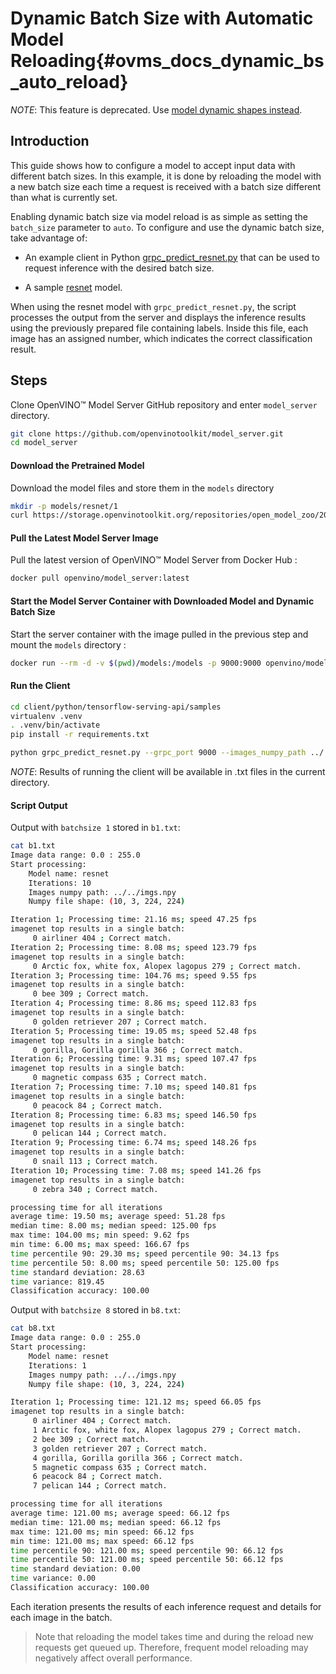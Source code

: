 # Dynamic Batch Size with Automatic Model Reloading{#ovms_docs_dynamic_bs_auto_reload}

*NOTE*: This feature is deprecated. Use [model dynamic shapes instead](https://docs.openvino.ai/2024/ovms_docs_dynamic_shape_dynamic_model.html#doxid-ovms-docs-dynamic-shape-dynamic-model).

## Introduction
This guide shows how to configure a model to accept input data with different batch sizes. In this example, it is done by reloading the model with a new batch size each time a request is received with a batch size different than what is currently set. 

Enabling dynamic batch size via model reload is as simple as setting the `batch_size` parameter to `auto`. To configure and use the dynamic batch size, take advantage of:

- An example client in Python [grpc_predict_resnet.py](https://github.com/openvinotoolkit/model_server/blob/releases/2024/0/client/python/tensorflow-serving-api/samples/grpc_predict_resnet.py) that can be used to request inference with the desired batch size.

- A sample [resnet](https://github.com/openvinotoolkit/open_model_zoo/blob/2022.1.0/models/intel/resnet50-binary-0001/README.md) model.

 When using the resnet model with `grpc_predict_resnet.py`, the script processes the output from the server and displays the inference results using the previously prepared file containing labels. Inside this file, each image has an assigned number, which indicates the correct classification result.

## Steps
Clone OpenVINO&trade; Model Server GitHub repository and enter `model_server` directory.
```bash
git clone https://github.com/openvinotoolkit/model_server.git
cd model_server
```
#### Download the Pretrained Model
Download the model files and store them in the `models` directory
```bash
mkdir -p models/resnet/1
curl https://storage.openvinotoolkit.org/repositories/open_model_zoo/2022.1/models_bin/2/resnet50-binary-0001/FP32-INT1/resnet50-binary-0001.bin https://storage.openvinotoolkit.org/repositories/open_model_zoo/2022.1/models_bin/2/resnet50-binary-0001/FP32-INT1/resnet50-binary-0001.xml -o models/resnet/1/resnet50-binary-0001.bin -o models/resnet/1/resnet50-binary-0001.xml
```

#### Pull the Latest Model Server Image
Pull the latest version of OpenVINO&trade; Model Server from Docker Hub :
```bash
docker pull openvino/model_server:latest
```

#### Start the Model Server Container with Downloaded Model and Dynamic Batch Size
Start the server container with the image pulled in the previous step and mount the `models` directory :
```bash
docker run --rm -d -v $(pwd)/models:/models -p 9000:9000 openvino/model_server:latest --model_name resnet --model_path /models/resnet --batch_size auto --port 9000
```

#### Run the Client
```bash
cd client/python/tensorflow-serving-api/samples
virtualenv .venv
. .venv/bin/activate
pip install -r requirements.txt

python grpc_predict_resnet.py --grpc_port 9000 --images_numpy_path ../../imgs.npy --labels_numpy_path ../../lbs.npy --input_name 0 --output_name 1463 --model_name resnet --transpose_input False --batchsize 1 > b1.txt && python grpc_predict_resnet.py --grpc_port 9000 --images_numpy_path ../../imgs.npy --labels_numpy_path ../../lbs.npy --input_name 0 --output_name 1463 --model_name resnet --transpose_input False --batchsize 8 > b8.txt;
```
*NOTE*: Results of running the client will be available in .txt files in the current directory.

#### Script Output
Output with `batchsize 1` stored in `b1.txt`:
```bash
cat b1.txt
Image data range: 0.0 : 255.0
Start processing:
	Model name: resnet
	Iterations: 10
	Images numpy path: ../../imgs.npy
	Numpy file shape: (10, 3, 224, 224)

Iteration 1; Processing time: 21.16 ms; speed 47.25 fps
imagenet top results in a single batch:
	 0 airliner 404 ; Correct match.
Iteration 2; Processing time: 8.08 ms; speed 123.79 fps
imagenet top results in a single batch:
	 0 Arctic fox, white fox, Alopex lagopus 279 ; Correct match.
Iteration 3; Processing time: 104.76 ms; speed 9.55 fps
imagenet top results in a single batch:
	 0 bee 309 ; Correct match.
Iteration 4; Processing time: 8.86 ms; speed 112.83 fps
imagenet top results in a single batch:
	 0 golden retriever 207 ; Correct match.
Iteration 5; Processing time: 19.05 ms; speed 52.48 fps
imagenet top results in a single batch:
	 0 gorilla, Gorilla gorilla 366 ; Correct match.
Iteration 6; Processing time: 9.31 ms; speed 107.47 fps
imagenet top results in a single batch:
	 0 magnetic compass 635 ; Correct match.
Iteration 7; Processing time: 7.10 ms; speed 140.81 fps
imagenet top results in a single batch:
	 0 peacock 84 ; Correct match.
Iteration 8; Processing time: 6.83 ms; speed 146.50 fps
imagenet top results in a single batch:
	 0 pelican 144 ; Correct match.
Iteration 9; Processing time: 6.74 ms; speed 148.26 fps
imagenet top results in a single batch:
	 0 snail 113 ; Correct match.
Iteration 10; Processing time: 7.08 ms; speed 141.26 fps
imagenet top results in a single batch:
	 0 zebra 340 ; Correct match.

processing time for all iterations
average time: 19.50 ms; average speed: 51.28 fps
median time: 8.00 ms; median speed: 125.00 fps
max time: 104.00 ms; min speed: 9.62 fps
min time: 6.00 ms; max speed: 166.67 fps
time percentile 90: 29.30 ms; speed percentile 90: 34.13 fps
time percentile 50: 8.00 ms; speed percentile 50: 125.00 fps
time standard deviation: 28.63
time variance: 819.45
Classification accuracy: 100.00

```
Output with `batchsize 8` stored in `b8.txt`:
```bash
cat b8.txt
Image data range: 0.0 : 255.0
Start processing:
	Model name: resnet
	Iterations: 1
	Images numpy path: ../../imgs.npy
	Numpy file shape: (10, 3, 224, 224)

Iteration 1; Processing time: 121.12 ms; speed 66.05 fps
imagenet top results in a single batch:
	 0 airliner 404 ; Correct match.
	 1 Arctic fox, white fox, Alopex lagopus 279 ; Correct match.
	 2 bee 309 ; Correct match.
	 3 golden retriever 207 ; Correct match.
	 4 gorilla, Gorilla gorilla 366 ; Correct match.
	 5 magnetic compass 635 ; Correct match.
	 6 peacock 84 ; Correct match.
	 7 pelican 144 ; Correct match.

processing time for all iterations
average time: 121.00 ms; average speed: 66.12 fps
median time: 121.00 ms; median speed: 66.12 fps
max time: 121.00 ms; min speed: 66.12 fps
min time: 121.00 ms; max speed: 66.12 fps
time percentile 90: 121.00 ms; speed percentile 90: 66.12 fps
time percentile 50: 121.00 ms; speed percentile 50: 66.12 fps
time standard deviation: 0.00
time variance: 0.00
Classification accuracy: 100.00

```
Each iteration presents the results of each inference request and details for each image in the batch.

> Note that reloading the model takes time and during the reload new requests get queued up. Therefore, frequent model reloading may negatively affect overall performance. 
